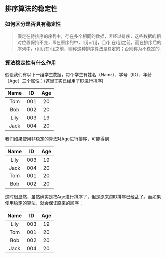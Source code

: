 ## 排序算法的稳定性

### 如何区分是否具有稳定性

> 假定在待排序的序列中，存在多个相同的数据，若经过排序，这些数据的相对位置保持不变，即在原序列中，r[i]=r[j]，且r[i]在r[j]之前，而在排序后的序列中，r[i]仍在r[j]之前，则称这种排序算法是稳定的；否则称为不稳定的.

### 算法稳定性有什么作用

假设我们有以下一组学生数据，每个学生有姓名（Name）、学号（ID）、年龄（Age）三个属性：(这里其实已经用了ID进行排序)

| Name  |   ID  |  Age  |
| :---: | :---: | :---: |
|  Tom  |  001  |   20  |
|  Bob  |	 002  | 	20  |
|  Lily |	 003  | 	19  |
|  Jack |	 004  | 	20  |

我们如果使用非稳定的算法对Age进行排序，可能得到：

| Name  |   ID  |  Age  |
| :---: | :---: | :---: |
|  Lily |	 003  | 	19  |
|  Jack |	 004  | 	20  |
|  Tom  |  001  |   20  |
|  Bob  |	 002  | 	20  |

这时很显然，虽然确实是按Age进行排序了，但是原来的ID排序已经乱了。而如果使用稳定的算法，就会保证原来的顺序：

| Name  |   ID  |  Age  |
| :---: | :---: | :---: |
|  Lily |	 003  | 	19  |
|  Tom  |  001  |   20  |
|  Bob  |	 002  | 	20  |
|  Jack |	 004  | 	20  |
